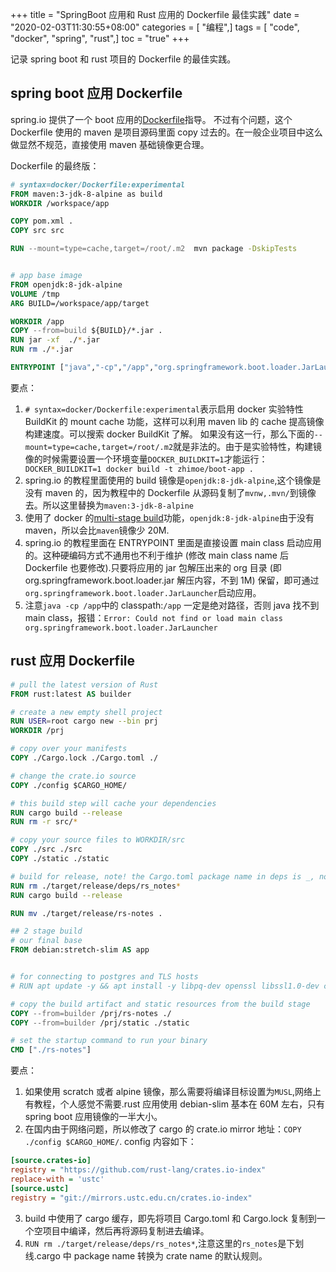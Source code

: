 +++
title = "SpringBoot 应用和 Rust 应用的 Dockerfile 最佳实践"
date = "2020-02-03T11:30:55+08:00"
categories = [ "编程",]
tags = [ "code", "docker", "spring", "rust",]
toc = "true"
+++


记录 spring boot 和 rust 项目的 Dockerfile 的最佳实践。

## spring boot 应用 Dockerfile
spring.io 提供了一个 boot 应用的[Dockerfile](https://spring.io/guides/topicals/spring-boot-docker)指导。
不过有个问题，这个 Dockerfile 使用的 maven 是项目源码里面 copy 过去的。在一般企业项目中这么做显然不规范，直接使用 maven 基础镜像更合理。

<!--more-->

Dockerfile 的最终版：
```Dockerfile
# syntax=docker/Dockerfile:experimental
FROM maven:3-jdk-8-alpine as build
WORKDIR /workspace/app

COPY pom.xml .
COPY src src

RUN --mount=type=cache,target=/root/.m2  mvn package -DskipTests


# app base image
FROM openjdk:8-jdk-alpine
VOLUME /tmp
ARG BUILD=/workspace/app/target

WORKDIR /app
COPY --from=build ${BUILD}/*.jar .
RUN jar -xf  ./*.jar
RUN rm ./*.jar

ENTRYPOINT ["java","-cp","/app","org.springframework.boot.loader.JarLauncher"]

```
要点：

1. `# syntax=docker/Dockerfile:experimental`表示启用 docker 实验特性 BuildKit 的 mount cache 功能，这样可以利用 maven lib 的 cache 提高镜像构建速度。可以搜索 docker BuildKit 了解。
如果没有这一行，那么下面的`--mount=type=cache,target=/root/.m2`就是非法的。由于是实验特性，构建镜像的时候需要设置一个环境变量`DOCKER_BUILDKIT=1`才能运行：` DOCKER_BUILDKIT=1 docker build -t zhimoe/boot-app .`
2. spring.io 的教程里面使用的 build 镜像是`openjdk:8-jdk-alpine`,这个镜像是没有 maven 的，因为教程中的 Dockerfile 从源码复制了`mvnw,.mvn/`到镜像去。所以这里替换为`maven:3-jdk-8-alpine`
3. 使用了 docker 的[multi-stage build](https://docs.docker.com/develop/develop-images/multistage-build/)功能，`openjdk:8-jdk-alpine`由于没有 maven，所以会比`maven`镜像少 20M.
4. spring.io 的教程里面在 ENTRYPOINT 里面是直接设置 main class 启动应用的。这种硬编码方式不通用也不利于维护 (修改 main class name 后 Dockerfile 也要修改).只要将应用的 jar 包解压出来的 org 目录 (即 org.springframework.boot.loader.jar 解压内容，不到 1M) 保留，即可通过`org.springframework.boot.loader.JarLauncher`启动应用。
5. 注意`java -cp /app`中的 classpath:`/app` 一定是绝对路径，否则 java 找不到 main class，报错：`Error: Could not find or load main class org.springframework.boot.loader.JarLauncher`

## rust 应用 Dockerfile

```Dockerfile
# pull the latest version of Rust
FROM rust:latest AS builder

# create a new empty shell project
RUN USER=root cargo new --bin prj
WORKDIR /prj

# copy over your manifests
COPY ./Cargo.lock ./Cargo.toml ./

# change the crate.io source
COPY ./config $CARGO_HOME/

# this build step will cache your dependencies
RUN cargo build --release
RUN rm -r src/*

# copy your source files to WORKDIR/src
COPY ./src ./src
COPY ./static ./static

# build for release, note! the Cargo.toml package name in deps is _, not -
RUN rm ./target/release/deps/rs_notes*
RUN cargo build --release

RUN mv ./target/release/rs-notes .

## 2 stage build
# our final base
FROM debian:stretch-slim AS app


# for connecting to postgres and TLS hosts
# RUN apt update -y && apt install -y libpq-dev openssl libssl1.0-dev ca-certificates

# copy the build artifact and static resources from the build stage
COPY --from=builder /prj/rs-notes ./
COPY --from=builder /prj/static ./static

# set the startup command to run your binary
CMD ["./rs-notes"]

```

要点：
1. 如果使用 scratch 或者 alpine 镜像，那么需要将编译目标设置为`MUSL`,网络上有教程，个人感觉不需要.rust 应用使用 debian-slim 基本在 60M 左右，只有 spring boot 应用镜像的一半大小。
2. 在国内由于网络问题，所以修改了 cargo 的 crate.io mirror 地址：`COPY ./config $CARGO_HOME/`. config 内容如下：
```ini
[source.crates-io]
registry = "https://github.com/rust-lang/crates.io-index"
replace-with = 'ustc'
[source.ustc]
registry = "git://mirrors.ustc.edu.cn/crates.io-index"

```
3. build 中使用了 cargo 缓存，即先将项目 Cargo.toml 和 Cargo.lock 复制到一个空项目中编译，然后再将源码复制进去编译。
4. `RUN rm ./target/release/deps/rs_notes*`,注意这里的`rs_notes`是下划线.cargo 中 package name 转换为 crate name 的默认规则。